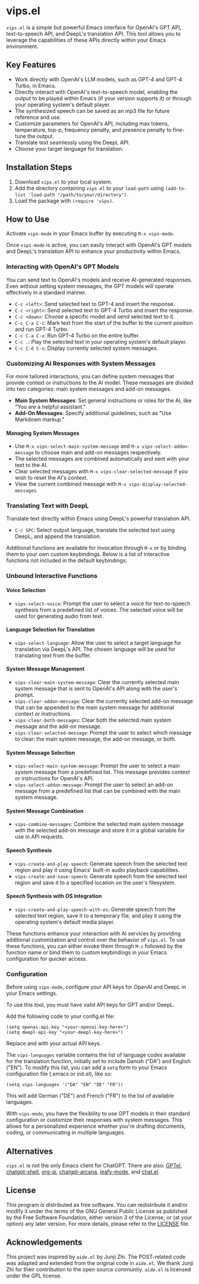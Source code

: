 # vips.el

`vips.el` is a simple but powerful Emacs interface for OpenAI's GPT API, text-to-speech API, and DeepL's translation API. This tool allows you to leverage the capabilities of these APIs directly within your Emacs environment.

## Key Features

- Work directly with OpenAI's LLM models, such as GPT-4 and GPT-4 Turbo, in Emacs.
- Directly interact with OpenAI's text-to-speech model, enabling the output to be played within Emacs (if your version supports it) or through your operating system's default player.
- The synthesized speech can be saved as an mp3 file for future reference and use.
- Customize parameters for OpenAI's API, including max tokens, temperature, top-p, frequency penalty, and presence penalty to fine-tune the output.
- Translate text seamlessly using the DeepL API.
- Choose your target language for translation.

## Installation Steps

1. Download `vips.el` to your local system.
2. Add the directory containing `vips.el` to your `load-path` using `(add-to-list 'load-path "/path/to/your/directory")`.
3. Load the package with `(require 'vips)`.

## How to Use

Activate `vips-mode` in your Emacs buffer by executing `M-x vips-mode`.

Once `vips-mode` is active, you can easily interact with OpenAI's GPT models and DeepL's translation API to enhance your productivity within Emacs.

### Interacting with OpenAI's GPT Models

You can send text to OpenAI's models and receive AI-generated responses. Even without setting system messages, the GPT models will operate effectively in a standard manner.

- `C-c <left>`: Send selected text to GPT-4 and insert the response.
- `C-c <right>`: Send selected text to GPT-4 Turbo and insert the response.
- `C-c <down>`: Choose a specific model and send selected text to it.
- `C-c C-a C-c`: Mark text from the start of the buffer to the current position and run GPT-4 Turbo.
- `C-c C-a C-v`: Run GPT-4 Turbo on the entire buffer.
- `C-c .`: Play the selected text in your operating system's default player.
- `C-c C-d C-s`: Display currently selected system messages.

### Customizing AI Responses with System Messages

For more tailored interactions, you can define system messages that provide context or instructions to the AI model. These messages are divided into two categories: main system messages and add-on messages.

- **Main System Messages**: Set general instructions or roles for the AI, like "You are a helpful assistant."
- **Add-On Messages**: Specify additional guidelines, such as "Use Markdown markup."

#### Managing System Messages

- Use `M-x vips-select-main-system-message` and `M-x vips-select-addon-message` to choose main and add-on messages respectively.
- The selected messages are combined automatically and sent with your text to the AI.
- Clear selected messages with `M-x vips-clear-selected-message` if you wish to reset the AI's context.
- View the current combined message with `M-x vips-display-selected-messages`.

### Translating Text with DeepL

Translate text directly within Emacs using DeepL's powerful translation API.

- `C-c SPC`: Select output language, translate the selected text using DeepL, and append the translation.

Additional functions are available for invocation through `M-x` or by binding them to your own custom keybindings. Below is a list of interactive functions not included in the default keybindings:

### Unbound Interactive Functions

#### Voice Selection
- `vips-select-voice`: Prompt the user to select a voice for text-to-speech synthesis from a predefined list of voices. The selected voice will be used for generating audio from text.

#### Language Selection for Translation
- `vips-select-language`: Allow the user to select a target language for translation via DeepL's API. The chosen language will be used for translating text from the buffer.

#### System Message Management
- `vips-clear-main-system-message`: Clear the currently selected main system message that is sent to OpenAI's API along with the user's prompt.
- `vips-clear-addon-message`: Clear the currently selected add-on message that can be appended to the main system message for additional context or instructions.
- `vips-clear-both-messages`: Clear both the selected main system message and the add-on message.
- `vips-clear-selected-message`: Prompt the user to select which message to clear: the main system message, the add-on message, or both.

#### System Message Selection
- `vips-select-main-system-message`: Prompt the user to select a main system message from a predefined list. This message provides context or instructions for OpenAI's API.
- `vips-select-addon-message`: Prompt the user to select an add-on message from a predefined list that can be combined with the main system message.

#### System Message Combination
- `vips-combine-messages`: Combine the selected main system message with the selected add-on message and store it in a global variable for use in API requests.

#### Speech Synthesis
- `vips-create-and-play-speech`: Generate speech from the selected text region and play it using Emacs' built-in audio playback capabilities.
- `vips-create-and-save-speech`: Generate speech from the selected text region and save it to a specified location on the user's filesystem.

#### Speech Synthesis with OS Integration
- `vips-create-and-play-speech-with-os`: Generate speech from the selected text region, save it to a temporary file, and play it using the operating system's default media player.

These functions enhance your interaction with AI services by providing additional customization and control over the behavior of `vips.el`. To use these functions, you can either invoke them through `M-x` followed by the function name or bind them to custom keybindings in your Emacs configuration for quicker access.

### Configuration

Before using `vips-mode`, configure your API keys for OpenAI and DeepL in your Emacs settings.

To use this tool, you must have valid API keys for GPT and/or DeepL.

Add the following code to your config.el file:

```emacs-lisp
(setq openai-api-key "<your-openai-key-here>")
(setq deepl-api-key "<your-deepl-key-here>")
```

Replace <your-openai-key-here> and <your-deepl-key-here> with your actual API keys.

The `vips-languages` variable contains the list of language codes available for the translation function, initially set to include Danish ("DA") and English ("EN"). To modify this list, you can add a `setq` form to your Emacs configuration file (.emacs or init.el), like so:

```emacs-lisp
(setq vips-languages '("DA" "EN" "DE" "FR"))
```

This will add German ("DE") and French ("FR") to the list of available languages.

With `vips-mode`, you have the flexibility to use GPT models in their standard configuration or customize their responses with system messages. This allows for a personalized experience whether you're drafting documents, coding, or communicating in multiple languages.

## Alternatives

`vips.el` is not the only Emacs client for ChatGPT. There are also: [GPTel](https://github.com/karthink/gptel), [chatgpt-shell](https://github.com/xenodium/chatgpt-shell), [org-ai](https://github.com/rksm/org-ai), [chatgpt-arcana](https://github.com/CarlQLange/chatgpt-arcana.el), [leafy-mode](https://github.com/MichaelBurge/leafy-mode), and [chat.el](https://github.com/iwahbe/chat.el).

## License

This program is distributed as free software. You can redistribute it and/or modify it under the terms of the GNU General Public License as published by the Free Software Foundation, either version 3 of the License, or (at your option) any later version. For more details, please refer to the [LICENSE](LICENSE) file.

## Acknowledgements

This project was inspired by `aide.el` by Junji Zhi. The POST-related code was adapted and extended from the original code in `aide.el`. We thank Junji Zhi for their contribution to the open source community. `aide.el` is licensed under the GPL license.
